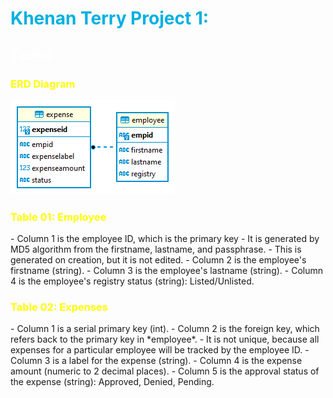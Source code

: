<h1><font color="sky blue">Khenan Terry Project 1:</font></h1>

<h2><font color="white">Tables</font></h2>

<h3><font color="yellow">ERD Diagram</font></h3>

![ERD Diagram](https://raw.githubusercontent.com/k-n-terry/khenan_terry_p1/master/postgreSQL/kt_p1_ERD_02.png)

<h3><font color="yellow">Table 01: Employee</font></h3>
- Column 1 is the employee ID, which is the primary key
    - It is generated by MD5 algorithm from the firstname, lastname, and passphrase.
    - This is generated on creation, but it is not edited.
- Column 2 is the employee's firstname (string).
- Column 3 is the employee's lastname (string).
- Column 4 is the employee's registry status (string): Listed/Unlisted.

<h3><font color="yellow">Table 02: Expenses</font></h3>
- Column 1 is a serial primary key (int).
- Column 2 is the foreign key, which refers back to the primary key in *employee*.
    - It is not unique, because all expenses for a particular employee will be tracked by the employee ID.
- Column 3 is a label for the expense (string).
- Column 4 is the expense amount (numeric to 2 decimal places).
- Column 5 is the approval status of the expense (string): Approved, Denied, Pending.
